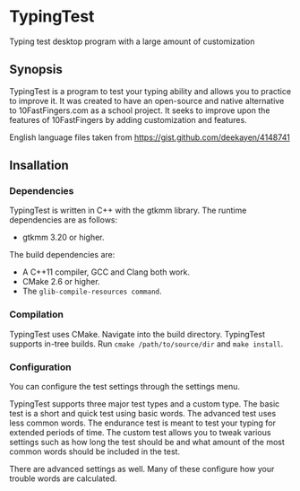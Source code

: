 # TypingTest
Typing test desktop program with a large amount of customization

## Synopsis
TypingTest is a program to test your typing ability and allows you to practice
to improve it. It was created to have an open-source and native alternative to
10FastFingers.com as a school project. It seeks to improve upon the features of
10FastFingers by adding customization and features.

English language files taken from
https://gist.github.com/deekayen/4148741

## Insallation
### Dependencies
TypingTest is written in C++ with the gtkmm library. The runtime dependencies
are as follows:

- gtkmm 3.20 or higher.

The build dependencies are:

- A C++11 compiler, GCC and Clang both work.
- CMake 2.6 or higher.
- The `glib-compile-resources command`.

### Compilation
TypingTest uses CMake. Navigate into the build directory. TypingTest supports
in-tree builds. Run `cmake /path/to/source/dir` and `make install`.

### Configuration
You can configure the test settings through the settings menu.

TypingTest supports three major test types and a custom type. The basic test is
a short and quick test using basic words. The advanced test uses less common
words. The endurance test is meant to test your typing for extended periods of
time. The custom test allows you to tweak various settings such as how long the
test should be and what amount of the most common words should be included in
the test.

There are advanced settings as well. Many of these configure how your trouble
words are calculated.
